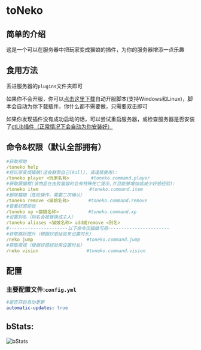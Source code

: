 # toNeko
## 简单的介绍
这是一个可以在服务器中把玩家变成猫娘的插件，为你的服务器增添一点乐趣
## 食用方法
丢进服务器的`plugins`文件夹即可

如果你不会开服，你可以[点击这里下载](https://w.csk.asia/res/scripts/)自动开服脚本(支持Windows和Linux)，脚本会自动为你下载插件，你什么都不需要做，只需要双击即可

如果你发现插件没有成功启动的话，可以尝试重启服务器，或检查服务器是否安装了[ctLib插件（正常情况下会自动为你安装好）](https://github.com/csneko/ctlib)
## 命令&权限（默认全部拥有）
```yaml
#获取帮助
/toneko help
#将玩家变成猫娘(这会献祭自己(kill)，请谨慎使用):
/toneko player <玩家名称>        #toneko.command.player
#获取厥猫棍(该物品在击败猫娘时会有特殊死亡提示,并且能够增加或减少好感经验):
/toneko item                   #toneko.command.item
#删除猫娘（危险操作，需要二次确认）
/toneko remove <猫娘名称>       #toneko.command.remove
#查看好感经验
/toneko xp <猫娘名称>           #toneko.command.xp
#设置别名（别名会被替换成主人）
/toneko aliases <猫娘名称> add或remove <别名>
#----------------------以下命令仅猫娘可用-----------------------
#获取跳跃提升（根据好感经验来设置时长）
/neko jump                    #toneko.command.jump
#获取夜视（根据好感经验来设置时长）
/neko vision                  #toneko.command.vision
```
## 配置
### 主要配置文件:`config.yml`
```yaml
#是否开启自动更新
automatic-updates: true
```
## bStats:
![bStats](https://bstats.org/signatures/bukkit/toneko.svg)
